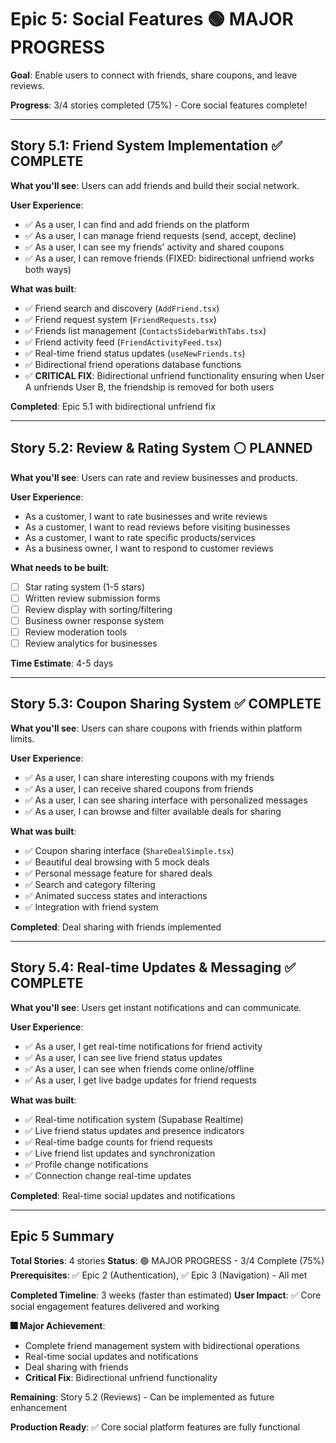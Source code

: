 # Epic 5: Social Features 🟢 MAJOR PROGRESS

**Goal**: Enable users to connect with friends, share coupons, and leave reviews.

**Progress**: 3/4 stories completed (75%) - Core social features complete!

---

## Story 5.1: Friend System Implementation ✅ COMPLETE
**What you'll see**: Users can add friends and build their social network.

**User Experience**:
- ✅ As a user, I can find and add friends on the platform
- ✅ As a user, I can manage friend requests (send, accept, decline)
- ✅ As a user, I can see my friends' activity and shared coupons
- ✅ As a user, I can remove friends (FIXED: bidirectional unfriend works both ways)

**What was built**:
- ✅ Friend search and discovery (`AddFriend.tsx`)
- ✅ Friend request system (`FriendRequests.tsx`)
- ✅ Friends list management (`ContactsSidebarWithTabs.tsx`)
- ✅ Friend activity feed (`FriendActivityFeed.tsx`)
- ✅ Real-time friend status updates (`useNewFriends.ts`)
- ✅ Bidirectional friend operations database functions
- ✅ **CRITICAL FIX**: Bidirectional unfriend functionality ensuring when User A unfriends User B, the friendship is removed for both users

**Completed**: Epic 5.1 with bidirectional unfriend fix

---

## Story 5.2: Review & Rating System ⚪ PLANNED
**What you'll see**: Users can rate and review businesses and products.

**User Experience**:
- As a customer, I want to rate businesses and write reviews
- As a customer, I want to read reviews before visiting businesses
- As a customer, I want to rate specific products/services
- As a business owner, I want to respond to customer reviews

**What needs to be built**:
- [ ] Star rating system (1-5 stars)
- [ ] Written review submission forms
- [ ] Review display with sorting/filtering
- [ ] Business owner response system
- [ ] Review moderation tools
- [ ] Review analytics for businesses

**Time Estimate**: 4-5 days

---

## Story 5.3: Coupon Sharing System ✅ COMPLETE
**What you'll see**: Users can share coupons with friends within platform limits.

**User Experience**:
- ✅ As a user, I can share interesting coupons with my friends
- ✅ As a user, I can receive shared coupons from friends
- ✅ As a user, I can see sharing interface with personalized messages
- ✅ As a user, I can browse and filter available deals for sharing

**What was built**:
- ✅ Coupon sharing interface (`ShareDealSimple.tsx`)
- ✅ Beautiful deal browsing with 5 mock deals
- ✅ Personal message feature for shared deals
- ✅ Search and category filtering
- ✅ Animated success states and interactions
- ✅ Integration with friend system

**Completed**: Deal sharing with friends implemented

---

## Story 5.4: Real-time Updates & Messaging ✅ COMPLETE
**What you'll see**: Users get instant notifications and can communicate.

**User Experience**:
- ✅ As a user, I get real-time notifications for friend activity
- ✅ As a user, I can see live friend status updates
- ✅ As a user, I can see when friends come online/offline
- ✅ As a user, I get live badge updates for friend requests

**What was built**:
- ✅ Real-time notification system (Supabase Realtime)
- ✅ Live friend status updates and presence indicators
- ✅ Real-time badge counts for friend requests
- ✅ Live friend list updates and synchronization
- ✅ Profile change notifications
- ✅ Connection change real-time updates

**Completed**: Real-time social updates and notifications

---

## Epic 5 Summary

**Total Stories**: 4 stories
**Status**: 🟢 MAJOR PROGRESS - 3/4 Complete (75%)
**Prerequisites**: ✅ Epic 2 (Authentication), ✅ Epic 3 (Navigation) - All met

**Completed Timeline**: 3 weeks (faster than estimated)
**User Impact**: ✅ Core social engagement features delivered and working

**🎆 Major Achievement**: 
- Complete friend management system with bidirectional operations
- Real-time social updates and notifications
- Deal sharing with friends
- **Critical Fix**: Bidirectional unfriend functionality

**Remaining**: Story 5.2 (Reviews) - Can be implemented as future enhancement

**Production Ready**: ✅ Core social platform features are fully functional
